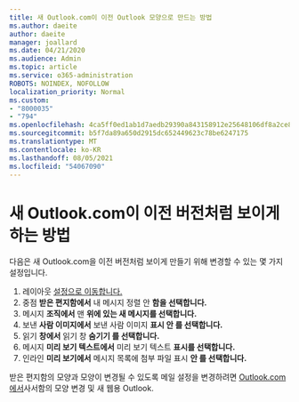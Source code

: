 ```yaml
---
title: 새 Outlook.com이 이전 Outlook 모양으로 만드는 방법
ms.author: daeite
author: daeite
manager: joallard
ms.date: 04/21/2020
ms.audience: Admin
ms.topic: article
ms.service: o365-administration
ROBOTS: NOINDEX, NOFOLLOW
localization_priority: Normal
ms.custom:
- "8000035"
- "794"
ms.openlocfilehash: 4ca5ff0ed1ab1d7aedb29390a843158912e25648106df8a2ce88a0b8458d62fa
ms.sourcegitcommit: b5f7da89a650d2915dc652449623c78be6247175
ms.translationtype: MT
ms.contentlocale: ko-KR
ms.lasthandoff: 08/05/2021
ms.locfileid: "54067090"
---
```

# <a name="how-to-make-the-new-outlookcom-look-like-the-old-version"></a>새 Outlook.com이 이전 버전처럼 보이게 하는 방법

다음은 새 Outlook.com을 이전 버전처럼 보이게 만들기 위해 변경할 수 있는 몇 가지 설정입니다.

1. 레이아웃 [설정으로 이동합니다.](https://outlook.live.com/mail/options/mail/layout)
1. 중점 **받은 편지함에서** 내 메시지 정렬 안 **함을 선택합니다.**
1. 메시지 **조직에서** 맨 **위에 있는 새 메시지를 선택합니다.**
1. 보낸 **사람 이미지에서** 보낸 사람 이미지 **표시 안 를 선택합니다.**
1. 읽기 **창에서** 읽기 창 **숨기기 를 선택합니다.**
1. 메시지 **미리 보기 텍스트에서** 미리 보기 텍스트 **표시를 선택합니다.**
1. 인라인 **미리 보기에서** 메시지 목록에 첨부 파일 표시 **안 를 선택합니다.**

받은 편지함의 모양과 모양이 변경될 수 있도록 메일 설정을 변경하려면 [Outlook.com에서](https://support.office.com/article/b41c2ecb-f23c-42b3-b7f8-659646d5e58c?wt.mc_id=Office_Outlook_com_Alchemy)사서함의 모양 변경 및 새 웹용 Outlook.